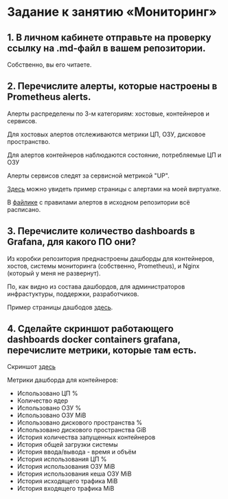 # Задание к занятию «Мониторинг»

## 1. В личном кабинете отправьте на проверку ссылку на .md-файл в вашем репозитории.

Собственно, вы его читаете.

## 2. Перечислите алерты, которые настроены в Prometheus alerts.

Алерты распределены по 3-м категориям: хостовые, контейнеров и сервисов. 

Для хостовых алертов отслеживаются метрики ЦП, ОЗУ, дисковое пространство.

Для алертов контейнеров наблюдаются состояние, потребляемые ЦП и ОЗУ

Алерты сервисов следят за сервисной метрикой "UP".

[Здесь](./alerts.png) можно увидеть пример страницы с алертами на моей виртуалке.

В [файлике](https://github.com/stefanprodan/dockprom/blob/ca14fd95217f2e1328097d796e96a1744580d6e7/prometheus/alert.rules) с правилами алертов в исходном репозитории всё расписано.

## 3. Перечислите количество dashboards в Grafana, для какого ПО они?

Из коробки репозитория преднастроены дашборды для контейнеров, хостов, системы мониторинга (собственно, Prometheus), и Nginx (который у меня не развернут).

По, как видно из состава дашбордов, для администраторов инфрастуктуры, поддержки, разработчиков.

Пример страницы дашбодов [здесь](./dashboards.png).

## 4. Сделайте скриншот работающего dashboards docker containers grafana, перечислите метрики, которые там есть.

Скриншот [здесь](./dashboard%20-%20conteiners.png)

Метрики дашборда для контейнеров:
 * Использовано ЦП %
 * Количество ядер
 * Использовано ОЗУ %
 * Использовано ОЗУ MiB
 * Использовано дискового пространства %
 * Использовано дискового пространства GiB
 * История количества запущенных контейнеров
 * История общей загрузки системы
 * История ввода/вывода - время и объём
 * История использования ЦП %
 * История использования ОЗУ MiB
 * История использования кеша ОЗУ MiB
 * История исходящего трафика MiB
 * История входящего трафика MiB